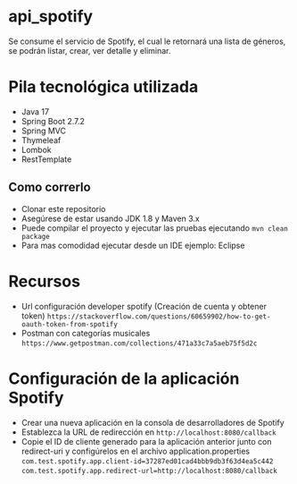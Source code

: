# api_spotify
Se consume el servicio de Spotify, el cual le retornará una lista de géneros, se podrán listar, crear, ver detalle y eliminar.

# Pila tecnológica utilizada
* Java 17
* Spring Boot 2.7.2
* Spring MVC
* Thymeleaf
* Lombok
* RestTemplate

## Como correrlo

* Clonar este repositorio
* Asegúrese de estar usando JDK 1.8 y Maven 3.x
* Puede compilar el proyecto y ejecutar las pruebas ejecutando ```mvn clean package```
* Para mas comodidad ejecutar desde un IDE ejemplo: Eclipse

# Recursos
* Url configuración developer spotify (Creación de cuenta y obtener token) ```https://stackoverflow.com/questions/60659902/how-to-get-oauth-token-from-spotify```
* Postman con categorías musicales ```https://www.getpostman.com/collections/471a33c7a5aeb75f5d2c```

# Configuración de la aplicación Spotify
* Crear una nueva aplicación en la consola de desarrolladores de Spotify
* Establezca la URL de redirección en ```http://localhost:8080/callback```
* Copie el ID de cliente generado para la aplicación anterior junto con redirect-uri y configúrelos en el archivo application.properties
```com.test.spotify.app.client-id=37287ed01cad4bbb9db3f63d4ea5c442```
```com.test.spotify.app.redirect-url=http://localhost:8080/callback```
